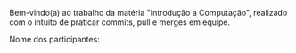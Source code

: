 Bem-vindo(a) ao trabalho da matéria "Introdução a Computação", realizado com o intuito de praticar commits, pull e merges em equipe.

Nome dos participantes: